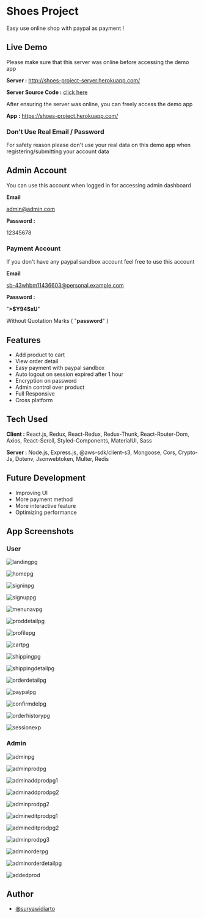 # Shoes Project

Easy use online shop with paypal as payment !

## Live Demo

Please make sure that this server was online before accessing the demo app

**Server :**
http://shoes-project-server.herokuapp.com/

**Server Source Code :** [click here](https://github.com/suryawidiarto/shoes-project-server)

After ensuring the server was online, you can freely access the demo app

**App :**
https://shoes-project.herokuapp.com/

### Don't Use Real Email / Password

For safety reason please don't use your real data on this demo app when registering/submitting your account data

## Admin Account

You can use this account when logged in for accessing admin dashboard

**Email**

admin@admin.com

**Password :**

12345678

### Payment Account

If you don't have any paypal sandbox account feel free to use this account

**Email**

sb-43whbm11436603@personal.example.com

**Password :**

"**>$Y94SxU**"

Without Quotation Marks ( "**password**" )

## Features

- Add product to cart
- View order detail
- Easy payment with paypal sandbox
- Auto logout on session expired after 1 hour
- Encryption on password
- Admin control over product
- Full Responsive
- Cross platform

## Tech Used

**Client :** React.js, Redux, React-Redux, Redux-Thunk, React-Router-Dom, Axios, React-Scroll, Styled-Components, MaterialUI, Sass

**Server :** Node.js, Express.js, @aws-sdk/client-s3, Mongoose, Cors, Crypto-Js, Dotenv, Jsonwebtoken, Multer, Redis

## Future Development

- Improving UI
- More payment method
- More interactive feature
- Optimizing performance

## App Screenshots

### User

![landingpg](https://user-images.githubusercontent.com/24983923/149732619-f94fd5b8-d296-41a1-93cc-39d6098e0527.png)

![homepg](https://user-images.githubusercontent.com/24983923/149732618-41104048-b1d1-414b-9b81-f4821ac999cd.png)

![signinpg](https://user-images.githubusercontent.com/24983923/149732659-bbcf2b3e-ddf9-463f-89f0-3812fb2c2717.png)

![signuppg](https://user-images.githubusercontent.com/24983923/149732661-46c485ec-8ff6-4bb7-aa2a-31bfba415757.png)

![menunavpg](https://user-images.githubusercontent.com/24983923/149732625-c9d1fdaa-1fe4-4226-830e-379fbef2f62c.png)

![proddetailpg](https://user-images.githubusercontent.com/24983923/149732644-0d33aad8-8342-4376-8a4e-82bb131d4677.png)

![profilepg](https://user-images.githubusercontent.com/24983923/149732650-a5ca5734-bd0c-460f-b340-d5bfe8066836.png)

![cartpg](https://user-images.githubusercontent.com/24983923/149732611-bfc05f7b-c6e8-4421-a71c-1b06ead5ebb7.png)

![shippingpg](https://user-images.githubusercontent.com/24983923/149732658-52bad8b0-1e49-4922-8a51-f279a0bfe92f.png)

![shippingdetailpg](https://user-images.githubusercontent.com/24983923/149732653-e632a8ae-fa0f-4128-9af1-4fdba5a1d9e2.png)

![orderdetailpg](https://user-images.githubusercontent.com/24983923/149732631-3e25d606-2040-4b44-acfc-08a06f04cf5e.png)

![paypalpg](https://user-images.githubusercontent.com/24983923/149732639-1de3be67-26cc-4bb3-8eca-e3eba7e975ec.png)

![confirmdelpg](https://user-images.githubusercontent.com/24983923/149732614-bd237852-91cd-4387-b636-4e7a0ff92a34.png)

![orderhistorypg](https://user-images.githubusercontent.com/24983923/149732636-ae2454f3-9203-4b9b-a566-27b268963cdf.png)

![sessionexp](https://user-images.githubusercontent.com/24983923/149748263-00abce1e-957e-446b-8ed0-9f4ef478898b.png)

### Admin

![adminpg](https://user-images.githubusercontent.com/24983923/149735219-de20d1d6-1767-47d2-b8bb-03e5cb228183.png)

![adminprodpg](https://user-images.githubusercontent.com/24983923/149735221-b0714113-29b3-4157-bd8e-7272e54b584c.png)

![adminaddprodpg1](https://user-images.githubusercontent.com/24983923/149735208-179b5da2-00c7-47d0-9e19-aa52240b6a8c.png)

![adminaddprodpg2](https://user-images.githubusercontent.com/24983923/149735213-ef731af7-2315-4e6e-8e00-af5670acdca4.png)

![adminprodpg2](https://user-images.githubusercontent.com/24983923/149735225-ef5e7102-8559-46c5-9eae-d03d4dfe9258.png)

![admineditprodpg1](https://user-images.githubusercontent.com/24983923/149735217-9040008b-03f5-4074-8cb0-4b5cab2af3f9.png)

![admineditprodpg2](https://user-images.githubusercontent.com/24983923/149735218-d84b36e1-82fa-4f42-bd3a-6114937d4e33.png)

![adminprodpg3](https://user-images.githubusercontent.com/24983923/149735228-ae743854-2f93-45f0-8745-2f53f559e737.png)

![adminorderpg](https://user-images.githubusercontent.com/24983923/149735233-ff13cf37-5c5b-42f7-a4f2-bafcb9d3036c.png)

![adminorderdetailpg](https://user-images.githubusercontent.com/24983923/149735234-dbc24c99-a1b9-4e9b-9992-1eb6c0993d8e.png)

![addedprod](https://user-images.githubusercontent.com/24983923/149736856-d78a8152-2aba-4833-98c4-bc625b9a5b8c.png)

## Author

- [@suryawidiarto](https://github.com/suryawidiarto)
